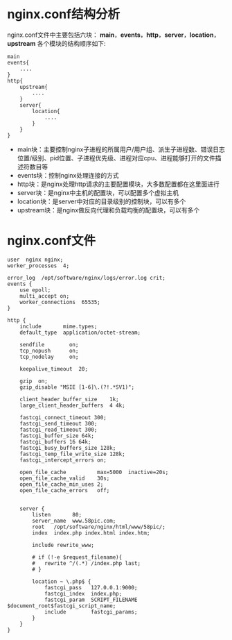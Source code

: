 # nginx.conf结构分析

nginx.conf文件中主要包括六块：
**main**，**events**，**http**，**server**，**location**，**upstream**
各个模块的结构顺序如下:

    main  
    events{
        ....
    }
    http{
        upstream{
            ....
        }
        server{
            location{
                ....
            }
        }
    }

* main块：主要控制nginx子进程的所属用户/用户组、派生子进程数、错误日志位置/级别、pid位置、子进程优先级、进程对应cpu、进程能够打开的文件描述符数目等
* events块：控制nginx处理连接的方式
* http块：是nginx处理http请求的主要配置模块，大多数配置都在这里面进行
* server块：是nginx中主机的配置块，可以配置多个虚拟主机
* location块：是server中对应的目录级别的控制块，可以有多个
* upstream块：是nginx做反向代理和负载均衡的配置块，可以有多个


# nginx.conf文件

```
user  nginx nginx;
worker_processes  4;

error_log  /opt/software/nginx/logs/error.log crit;
events {
	use epoll;   
	multi_accept on;
	worker_connections  65535;
}

http {
	include       mime.types;
	default_type  application/octet-stream;

	sendfile        on;
	tcp_nopush      on;
	tcp_nodelay     on;

	keepalive_timeout  20;

	gzip  on;
	gzip_disable "MSIE [1-6]\.(?!.*SV1)";

	client_header_buffer_size    1k;
	large_client_header_buffers  4 4k;

	fastcgi_connect_timeout 300;
	fastcgi_send_timeout 300;
	fastcgi_read_timeout 300;
	fastcgi_buffer_size 64k;
	fastcgi_buffers 16 64k;
	fastcgi_busy_buffers_size 128k;
	fastcgi_temp_file_write_size 128k;
	fastcgi_intercept_errors on;

	open_file_cache          max=5000  inactive=20s;
	open_file_cache_valid    30s;
	open_file_cache_min_uses 2;
	open_file_cache_errors   off;


	server {
		listen       80;
		server_name  www.58pic.com;
		root   /opt/software/nginx/html/www/58pic/;
		index  index.php index.html index.htm;
		
		include rewrite_www;

		# if (!-e $request_filename){
		# 	rewrite ^/(.*) /index.php last;
		# }

		location ~ \.php$ {
			fastcgi_pass   127.0.0.1:9000;
			fastcgi_index  index.php;
			fastcgi_param  SCRIPT_FILENAME  $document_root$fastcgi_script_name;
			include        fastcgi_params;
		}
	}
}
```
